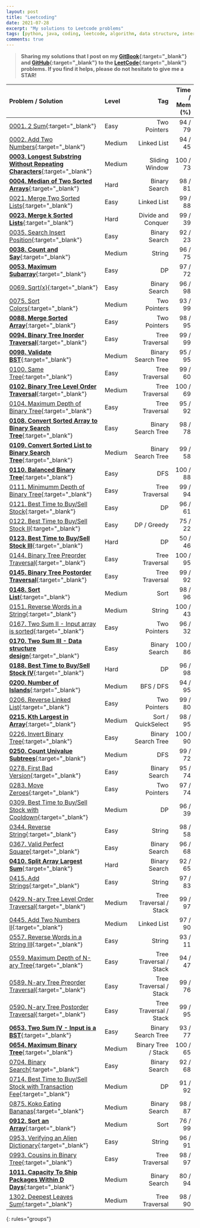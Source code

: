 ```yaml
---
layout: post
title: "Leetcoding"
date: 2021-07-28
excerpt: "My solutions to Leetcode problems"
tags: [python, java, coding, leetcode, algorithm, data structure, interview]
comments: true
---
```


> **Sharing my solutions that I post on my [GitBook](https://yyloumike.gitbook.io/leetcode/){:target="_blank"} and [GitHub](https://github.com/yylou/leetcode){:target="_blank"} to the [LeetCode](https://leetcode.com/){:target="_blank"} problems. If you find it helps, please do not hesitate to give me a STAR!**

<!-- 
| [](){:target="_blank"}
| [****](){:target="_blank"}
-->

| Problem / Solution | Level | Tag | Time / Mem (%) |
|:-------------------|:------|----:|---------------:|
| [0001. 2 Sum](https://yyloumike.gitbook.io/leetcode/mixed/two-sum-4-qs/0001.-two-sum){:target="_blank"}                                                                   | Easy | Two Pointers | 94 / 79 |
| [0002. Add Two Numbers](https://yyloumike.gitbook.io/leetcode/linked-list/0002.-add-two-numbers){:target="_blank"}                                                        | Medium | Linked List | 94 / 45 |
| [**0003. Longest Substring Without Repeating Characters**](https://yyloumike.gitbook.io/leetcode/sliding-window/0003.-longest-substring-without-repeating-characters){:target="_blank"} | Medium | Sliding Window | 100 / 73 |
| [**0004. Median of Two Sorted Arrays**](https://yyloumike.gitbook.io/leetcode/binary-search/0004.-median-of-two-sorted-arrays){:target="_blank"}                          | Hard | Binary Search | 98 / 81 |
| [0021. Merge Two Sorted Lists](https://yyloumike.gitbook.io/leetcode/linked-list/0021.-merge-two-sorted-lists){:target="_blank"}                                          | Easy | Linked List | 99 / 88 |
| [**0023. Merge k Sorted Lists**](https://yyloumike.gitbook.io/leetcode/linked-list/0023.-merge-k-sorted-lists){:target="_blank"}                                          | Hard | Divide and Conquer | 99 / 39 |
| [0035. Search Insert Position](https://yyloumike.gitbook.io/leetcode/binary-search/0035.-search-insert-position){:target="_blank"}                                        | Easy | Binary Search | 92 / 23 |
| [**0038. Count and Say**](https://yyloumike.gitbook.io/leetcode/string/0038.-count-and-say){:target="_blank"}                                                             | Medium | String | 96 / 75 |
| [**0053. Maximum Subarray**](https://yyloumike.gitbook.io/leetcode/dp/0053.-maximum-subarray){:target="_blank"}                                                           | Easy | DP | 97 / 72 |
| [0069. Sqrt(x)](https://yyloumike.gitbook.io/leetcode/binary-search/0069.-sqrt-x){:target="_blank"}                                                                       | Easy | Binary Search | 96 / 98 |
| [0075. Sort Colors](https://yyloumike.gitbook.io/leetcode/two-pointer/0075.-sort-colors){:target="_blank"}                                                                | Medium | Two Pointers | 93 / 99 |
| [**0088. Merge Sorted Array**](https://yyloumike.gitbook.io/leetcode/two-pointer/0088.-merge-sorted-array){:target="_blank"}                                              | Easy | Two Pointers | 98 / 95 |
| [**0094. Binary Tree Inorder Traversal**](https://yyloumike.gitbook.io/leetcode/tree/binary-tree-traversal-3-qs/0094.-binary-tree-inorder-traversal){:target="_blank"}    | Easy | Tree Traversal | 99 / 99 |
| [**0098. Validate BST**](https://yyloumike.gitbook.io/leetcode/tree/0098.-validate-binary-search-tree){:target="_blank"}                                                  | Medium | Binary Search Tree | 95 / 95 |
| [0100. Same Tree](https://yyloumike.gitbook.io/leetcode/tree/0100.-same-tree){:target="_blank"}                                                                           | Easy | Tree Traversal | 99 / 60 |
| [**0102. Binary Tree Level Order Traversal**](https://yyloumike.gitbook.io/leetcode/tree/binary-tree-traversal-3-qs/0102.-binary-tree-level-order-traversal){:target="_blank"} | Medium | Tree Traversal | 100 / 69 |
| [0104. Maximum Depth of Binary Tree](https://yyloumike.gitbook.io/leetcode/tree/binary-tree-traversal-3-qs/0104.-maximum-depth-of-binary-tree){:target="_blank"}          | Easy | Tree Traversal | 95 / 92 |
| [**0108. Convert Sorted Array to Binary Search Tree**](https://yyloumike.gitbook.io/leetcode/tree/convert-to-bst-2-qs/0108.-convert-sorted-array-to-binary-search-tree){:target="_blank"} | Easy | Binary Search Tree | 98 / 78 |
| [**0109. Convert Sorted List to Binary Search Tree**](https://yyloumike.gitbook.io/leetcode/tree/convert-to-bst-2-qs/0109.-convert-sorted-list-to-binary-search-tree){:target="_blank"} | Medium | Binary Search Tree | 99 / 58 |
| [**0110. Balanced Binary Tree**](https://yyloumike.gitbook.io/leetcode/tree/0110.-balanced-binary-tree){:target="_blank"}                                                 | Easy | DFS | 100 / 88 |
| [0111. Minimumm Depth of Binary Tree](https://yyloumike.gitbook.io/leetcode/tree/binary-tree-traversal-3-qs/0111.-minimum-depth-of-binary-tree){:target="_blank"}         | Easy | Tree Traversal | 99 / 94 |
| [0121. Best Time to Buy/Sell Stock](https://yyloumike.gitbook.io/leetcode/dp/buy-and-sell-stock/0121.-best-time-to-buy-and-sell-stock){:target="_blank"}                  | Easy | DP | 96 / 61 |
| [0122. Best Time to Buy/Sell Stock II](https://yyloumike.gitbook.io/leetcode/dp/buy-and-sell-stock/0122.-best-time-to-buy-and-sell-stock-ii){:target="_blank"}            | Easy | DP / Greedy | 75 / 22 |
| [**0123. Best Time to Buy/Sell Stock III**](https://yyloumike.gitbook.io/leetcode/dp/buy-and-sell-stock/0123.-best-time-to-buy-and-sell-stock-iii){:target="_blank"}      | Hard | DP | 50 / 46 |
| [0144. Binary Tree Preorder Traversal](https://yyloumike.gitbook.io/leetcode/tree/binary-tree-traversal-3-qs/0144.-binary-tree-preorder-traversal){:target="_blank"}      | Easy | Tree Traversal | 100 / 95 |
| [**0145. Binary Tree Postorder Traversal**](https://yyloumike.gitbook.io/leetcode/tree/binary-tree-traversal-3-qs/0145.-binary-tree-postorder-traversal){:target="_blank"}| Easy | Tree Traversal | 99 / 92 |
| [**0148. Sort List**](https://yyloumike.gitbook.io/leetcode/sorting/0148.-sort-list){:target="_blank"}                                                                    | Medium | Sort | 98 / 96 |
| [0151. Reverse Words in a String](https://yyloumike.gitbook.io/leetcode/string/0151.-reverse-words-in-a-string){:target="_blank"}                                         | Medium | String | 100 / 43 |
| [0167. Two Sum II - Input array is sorted](https://yyloumike.gitbook.io/leetcode/mixed/two-sum-4-qs/0167.-two-sum-ii-input-array-is-sorted){:target="_blank"}             | Easy | Two Pointers | 96 / 32 |
| [**0170. Two Sum III - Data structure design**](https://yyloumike.gitbook.io/leetcode/mixed/two-sum-4-qs/0170.-two-sum-iii-data-structure-design){:target="_blank"}       | Easy | Binary Search | 100 / 86 |
| [**0188. Best Time to Buy/Sell Stock IV**](https://yyloumike.gitbook.io/leetcode/dp/buy-and-sell-stock/0188.-best-time-to-buy-and-sell-stock-iv){:target="_blank"}        | Hard | DP | 96 / 98 |
| [**0200. Number of Islands**](https://yyloumike.gitbook.io/leetcode/dfs-bfs/0200.-number-of-islands){:target="_blank"}                                                    | Medium | BFS / DFS | 94 / 95 |
| [0206. Reverse Linked List](https://yyloumike.gitbook.io/leetcode/linked-list/0206.-reverse-linked-list){:target="_blank"}                                                | Easy | Two Pointers | 99 / 80 |
| [**0215. Kth Largest in Array**](https://yyloumike.gitbook.io/leetcode/sorting/0215.-kth-largest-in-array){:target="_blank"}                                              | Medium | Sort / QuickSelect | 98 / 95 |
| [0226. Invert Binary Tree](https://yyloumike.gitbook.io/leetcode/tree/0226.-invert-binary-tree){:target="_blank"}                                                         | Easy | Binary Search Tree | 100 / 90 |
| [**0250. Count Univalue Subtrees**](https://yyloumike.gitbook.io/leetcode/tree/0250.-count-univalue-subtrees){:target="_blank"}                                           | Medium | DFS | 99 / 72 |
| [0278. First Bad Version](https://yyloumike.gitbook.io/leetcode/binary-search/0278.-first-bad-version){:target="_blank"}                                                  | Easy | Binary Search | 95 / 74 |
| [0283. Move Zeroes](https://yyloumike.gitbook.io/leetcode/two-pointer/0283.-move-zeroes){:target="_blank"}                                                                | Easy | Two Pointers | 97 / 74 |
| [0309. Best Time to Buy/Sell Stock with Cooldown](https://yyloumike.gitbook.io/leetcode/dp/buy-and-sell-stock/0309.-best-time-to-buy-and-sell-stock-with-cooldown){:target="_blank"} | Medium | DP | 96 / 39 |
| [0344. Reverse String](https://yyloumike.gitbook.io/leetcode/string/0344.-reverse-string){:target="_blank"}                                                               | Easy | String | 98 / 58 |
| [0367. Valid Perfect Square](https://yyloumike.gitbook.io/leetcode/binary-search/0367.-valid-perfect-square){:target="_blank"}                                            | Easy | Binary Search | 96 / 68 |
| [**0410. Split Array Largest Sum**](https://yyloumike.gitbook.io/leetcode/binary-search/0410.-split-array-largest-sum){:target="_blank"}                                  | Hard | Binary Search | 92 / 65 |
| [0415. Add Strings](https://yyloumike.gitbook.io/leetcode/string/0415.-add-strings){:target="_blank"}                                                                     | Easy | String | 97 / 83 |
| [0429. N-ary Tree Level Order Traversal](https://yyloumike.gitbook.io/leetcode/tree/n-ary-tree-traversal-3-qs/0429.-n-ary-tree-level-order-traversal){:target="_blank"}   | Medium | Tree Traversal / Stack | 99 / 97 |
| [0445. Add Two Numbers II](https://yyloumike.gitbook.io/leetcode/linked-list/0445.-add-two-numbers-ii){:target="_blank"}                                                  | Medium | Linked List | 97 / 90 |
| [0557. Reverse Words in a String III](https://yyloumike.gitbook.io/leetcode/string/0557.-reverse-words-in-a-string-iii){:target="_blank"}                                 | Easy | String | 93 / 11 |
| [0559. Maximum Depth of N-ary Tree](https://yyloumike.gitbook.io/leetcode/tree/n-ary-tree-traversal-3-qs/0559.-maximum-depth){:target="_blank"}                           | Easy | Tree Traversal / Stack | 94 / 47 |
| [0589. N-ary Tree Preorder Traversal](https://yyloumike.gitbook.io/leetcode/tree/n-ary-tree-traversal-3-qs/0589.-n-ary-tree-preorder-traversal){:target="_blank"}         | Easy | Tree Traversal / Stack | 99 / 76 |
| [0590. N-ary Tree Postorder Traversal](https://yyloumike.gitbook.io/leetcode/tree/n-ary-tree-traversal-3-qs/0590.-n-ary-tree-postorder-traversal){:target="_blank"}       | Easy | Tree Traversal / Stack | 99 / 95 |
| [**0653. Two Sum IV - Input is a BST**](https://yyloumike.gitbook.io/leetcode/mixed/two-sum-4-qs/0653.-two-sum-iv-input-is-a-bst){:target="_blank"}                       | Easy | Binary Search Tree | 93 / 77 |
| [**0654. Maximum Binary Tree**](https://yyloumike.gitbook.io/leetcode/tree/0654.-maximum-binary-tree){:target="_blank"}                                                   | Medium | Binary Tree / Stack | 100 / 65 |
| [0704. Binary Search](https://yyloumike.gitbook.io/leetcode/binary-search/0704.-binary-search){:target="_blank"}                                                          | Easy | Binary Search | 92 / 68 |
| [0714. Best Time to Buy/Sell Stock with Transaction Fee](https://yyloumike.gitbook.io/leetcode/dp/buy-and-sell-stock/0714.-best-time-to-buy-and-sell-stock-with-transaction-fee){:target="_blank"} | Medium | DP | 91 / 92 |
| [0875. Koko Eating Bananas](https://yyloumike.gitbook.io/leetcode/binary-search/0875.-koko-eating-bananas){:target="_blank"}                                              | Medium | Binary Search | 98 / 87 |
| [**0912. Sort an Array**](https://yyloumike.gitbook.io/leetcode/sorting/0912.-sort-an-array){:target="_blank"}                                                            | Medium | Sort | 76 / 99 |
| [0953. Verifying an Alien Dictionary](https://yyloumike.gitbook.io/leetcode/string/0953.-verifying-an-alien-dictionary){:target="_blank"}                                 | Easy | String | 96 / 91 |
| [0993. Cousins in Binary Tree](https://yyloumike.gitbook.io/leetcode/tree/binary-tree-traversal-3-qs/0993.-cousins-in-binary-tree){:target="_blank"}                      | Easy | Tree Traversal | 98 / 97 |
| [**1011. Capacity To Ship Packages Within D Days**](https://yyloumike.gitbook.io/leetcode/binary-search/1011.-capacity-to-ship-packages-within-d-days){:target="_blank"}  | Medium | Binary Search | 80 / 94 |
| [1302. Deepest Leaves Sum](https://yyloumike.gitbook.io/leetcode/tree/binary-tree-traversal-3-qs/1302.-deepest-leaves-sum){:target="_blank"}                              | Medium | Tree Traversal | 98 / 90 |
{: rules="groups"}
